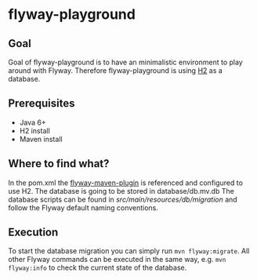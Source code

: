 # flyway-playground

## Goal
Goal of flyway-playground is to have an minimalistic environment to play around with Flyway. Therefore flyway-playground is using [H2](http://www.h2database.com/html/main.html) as a database.

## Prerequisites
* Java 6+
* H2 install
* Maven install

## Where to find what?
In the pom.xml the [flyway-maven-plugin](https://flywaydb.org/getstarted/firststeps/maven) is referenced and configured to use H2. The database is going to be stored in database/db.mv.db
The database scripts can be found in *src/main/resources/db/migration* and follow the Flyway default naming conventions.

## Execution

To start the database migration you can simply run `mvn flyway:migrate`. All other Flyway commands can be executed in the same way, e.g. `mvn flyway:info` to check the current state of the database.
